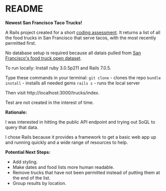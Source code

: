 # README

**Newest San Francisco Taco Trucks!**

A Rails project created for a short [coding assessment](https://github.com/peck/engineering-assessment). It returns a list of all the food trucks in San Francisco that serve tacos, with the most recently permitted first.

No database setup is required because all datais pulled from [San Francisco's food truck open dataset](https://data.sfgov.org/Economy-and-Community/Mobile-Food-Facility-Permit/rqzj-sfat/data).

To run locally:
Install ruby 3.0.5p211 and Rails 7.0.5.

Type these commands in your terminal:
`git clone` - clones the repo
`bundle install` - installs all needed gems
`rails s` - runs the local server

Then visit http://localhost:3000/trucks/index.

Test are not created in the interest of time.

**Rationale:**

I was interested in hitting the public API endpoint and trying out SoQL to query that data.

I chose Rails because it provides a framework to get a basic web app up and running quickly and a wide range of resources to help.

**Potential Next Steps:**

* Add styling.
* Make dates and food lists more human readable.
* Remove trucks that have not been permitted instead of putting them at the end of the list.
* Group results by location.
